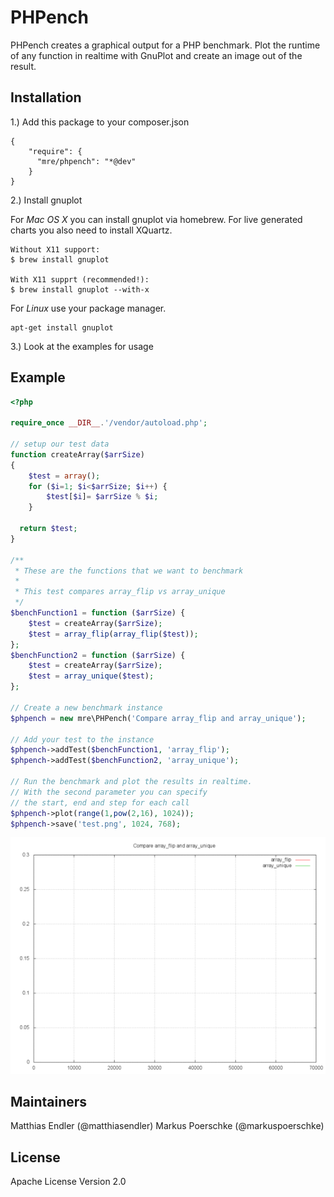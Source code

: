 # PHPench

PHPench creates a graphical output for a PHP benchmark.
Plot the runtime of any function in realtime with GnuPlot and create an image
out of the result.

## Installation

1.) Add this package to your composer.json

```
{
    "require": {
      "mre/phpench": "*@dev"
    }
}
```

2.) Install gnuplot

For *Mac OS X* you can install gnuplot via homebrew. For live generated charts you also need to install XQuartz.
```
Without X11 support:
$ brew install gnuplot

With X11 supprt (recommended!):
$ brew install gnuplot --with-x
```

For *Linux* use your package manager.
```
apt-get install gnuplot
```

3.) Look at the examples for usage

## Example

```PHP
<?php

require_once __DIR__.'/vendor/autoload.php';

// setup our test data
function createArray($arrSize)
{
    $test = array();
    for ($i=1; $i<$arrSize; $i++) {
        $test[$i]= $arrSize % $i;
    }

  return $test;
}

/**
 * These are the functions that we want to benchmark
 *
 * This test compares array_flip vs array_unique
 */
$benchFunction1 = function ($arrSize) {
    $test = createArray($arrSize);
    $test = array_flip(array_flip($test));
};
$benchFunction2 = function ($arrSize) {
    $test = createArray($arrSize);
    $test = array_unique($test);
};

// Create a new benchmark instance
$phpench = new mre\PHPench('Compare array_flip and array_unique');

// Add your test to the instance
$phpench->addTest($benchFunction1, 'array_flip');
$phpench->addTest($benchFunction2, 'array_unique');

// Run the benchmark and plot the results in realtime.
// With the second parameter you can specify
// the start, end and step for each call
$phpench->plot(range(1,pow(2,16), 1024));
$phpench->save('test.png', 1024, 768);
```

![A pretty graph](graph.gif)

## Maintainers

Matthias Endler (@matthiasendler)
Markus Poerschke (@markuspoerschke)

## License

Apache License Version 2.0
